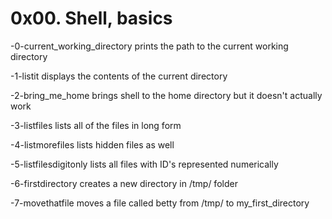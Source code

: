 # 0x00. Shell, basics

-0-current_working_directory prints the path to the current working directory

-1-listit displays the contents of the current directory

-2-bring_me_home brings shell to the home directory but it doesn't actually work

-3-listfiles lists all of the files in long form

-4-listmorefiles lists hidden files as well

-5-listfilesdigitonly lists all files with ID's represented numerically

-6-firstdirectory creates a new directory in /tmp/ folder

-7-movethatfile moves a file called betty from /tmp/ to my_first_directory


